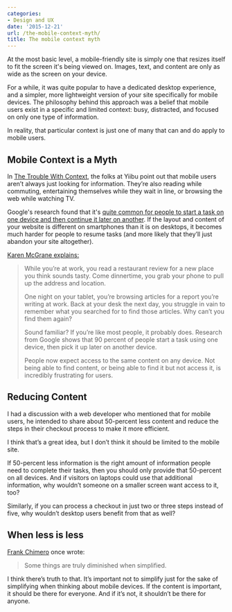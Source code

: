 ```yaml
---
categories:
- Design and UX
date: '2015-12-21'
url: /the-mobile-context-myth/
title: The mobile context myth
---
```


At the most basic level, a mobile-friendly site is simply one that resizes itself to fit the screen it's being viewed on. Images, text, and content are only as wide as the screen on your device.

For a while, it was quite popular to have a dedicated desktop experience, and a simpler, more lightweight version of your site specifically for mobile devices. The philosophy behind this approach was a belief that mobile users exist in a specific and limited context: busy, distracted, and focused on only one type of information.

In reality, that particular context is just one of many that can and do apply to mobile users.

<!--more-->

## Mobile Context is a Myth

In [The Trouble With Context](http://www.slideshare.net/yiibu/the-trouble-with-context), the folks at Yiibu point out that mobile users aren’t always just looking for information. They’re also reading while commuting, entertaining themselves while they wait in line, or browsing the web while watching TV.

Google's research found that it's [quite common for people to start a task on one device and then continue it later on another](https://www.thinkwithgoogle.com/research-studies/the-new-multi-screen-world-study.html). If the layout and content of your website is different on smartphones than it is on desktops, it becomes much harder for people to resume tasks (and more likely that they’ll just abandon your site altogether).

[Karen McGrane explains:](http://alistapart.com/column/windows-on-the-web)

> While you’re at work, you read a restaurant review for a new place you think sounds tasty. Come dinnertime, you grab your phone to pull up the address and location.
>
> One night on your tablet, you’re browsing articles for a report you’re writing at work. Back at your desk the next day, you struggle in vain to remember what you searched for to find those articles. Why can’t you find them again?
>
> Sound familiar? If you’re like most people, it probably does. Research from Google shows that 90 percent of people start a task using one device, then pick it up later on another device.
>
> People now expect access to the same content on any device. Not being able to find content, or being able to find it but not access it, is incredibly frustrating for users.

## Reducing Content

I had a discussion with a web developer who mentioned that for mobile users, he intended to share about 50-percent less content and reduce the steps in their checkout process to make it more efficient.

I think that’s a great idea, but I don’t think it should be limited to the mobile site.

If 50-percent less information is the right amount of information people need to complete their tasks, then you should only provide that 50-percent on all devices. And if visitors on laptops could use that additional information, why wouldn’t someone on a smaller screen want access to it, too?

Similarly, if you can process a checkout in just two or three steps instead of five, why wouldn’t desktop users benefit from that as well?

## When less is less

[Frank Chimero](http://www.frankchimero.com/) once wrote:

> Some things are truly diminished when simplified.

I think there’s truth to that. It’s important not to simplify just for the sake of simplifying when thinking about mobile devices. If the content is important, it should be there for everyone. And if it’s not, it shouldn’t be there for anyone.
